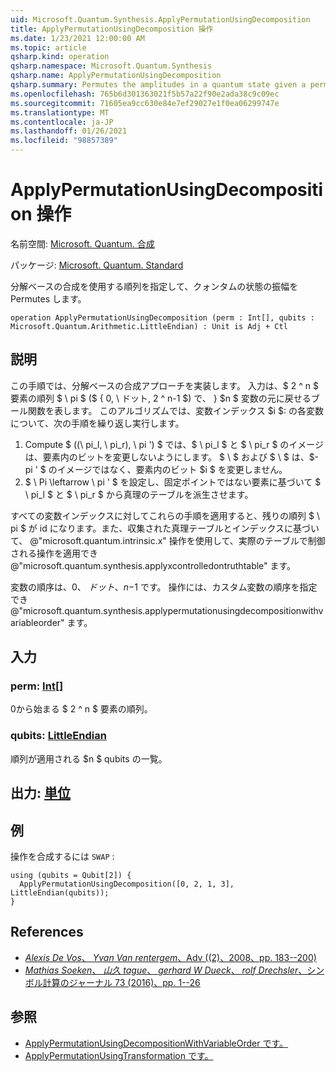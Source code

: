 ```yaml
---
uid: Microsoft.Quantum.Synthesis.ApplyPermutationUsingDecomposition
title: ApplyPermutationUsingDecomposition 操作
ms.date: 1/23/2021 12:00:00 AM
ms.topic: article
qsharp.kind: operation
qsharp.namespace: Microsoft.Quantum.Synthesis
qsharp.name: ApplyPermutationUsingDecomposition
qsharp.summary: Permutes the amplitudes in a quantum state given a permutation using decomposition-based synthesis.
ms.openlocfilehash: 765b6d301363021f5b57a22f90e2ada38c9c09ec
ms.sourcegitcommit: 71605ea9cc630e84e7ef29027e1f0ea06299747e
ms.translationtype: MT
ms.contentlocale: ja-JP
ms.lasthandoff: 01/26/2021
ms.locfileid: "98857389"
---
```

# <a name="applypermutationusingdecomposition-operation"></a>ApplyPermutationUsingDecomposition 操作

名前空間: [Microsoft. Quantum. 合成](xref:Microsoft.Quantum.Synthesis)

パッケージ: [Microsoft. Quantum. Standard](https://nuget.org/packages/Microsoft.Quantum.Standard)


分解ベースの合成を使用する順列を指定して、クォンタムの状態の振幅を Permutes します。

```qsharp
operation ApplyPermutationUsingDecomposition (perm : Int[], qubits : Microsoft.Quantum.Arithmetic.LittleEndian) : Unit is Adj + Ctl
```


## <a name="description"></a>説明

この手順では、分解ベースの合成アプローチを実装します。  入力は、$ 2 ^ n $ 要素の順列 $ \ pi $ ($ \{ 0, \ ドット, 2 ^ n-1 $) で、 \} $n $ 変数の元に戻せるブール関数を表します。
このアルゴリズムでは、変数インデックス $i $: の各変数について、次の手順を繰り返し実行します。

1. Compute $ ((\ pi_l, \ pi_r), \ pi ') $ では、$ \ pi_l $ と $ \ pi_r $ のイメージは、要素内のビットを変更しないようにします。 $ \ $ および $ \ $ は、$-pi ' $ のイメージではなく、要素内のビット $i $ を変更しません。
2. $ \ Pi \leftarrow \ pi ' $ を設定し、固定ポイントではない要素に基づいて $ \ pi_l $ と $ \ pi_r $ から真理のテーブルを派生させます。

すべての変数インデックスに対してこれらの手順を適用すると、残りの順列 $ \ pi $ が id になります。また、収集された真理テーブルとインデックスに基づいて、 @"microsoft.quantum.intrinsic.x" 操作を使用して、実際のテーブルで制御される操作を適用でき @"microsoft.quantum.synthesis.applyxcontrolledontruthtable" ます。

変数の順序は、$0、\ ドット、n-$1 です。  操作には、カスタム変数の順序を指定でき @"microsoft.quantum.synthesis.applypermutationusingdecompositionwithvariableorder" ます。

## <a name="input"></a>入力

### <a name="perm--int"></a>perm: [Int](xref:microsoft.quantum.lang-ref.int)[]

0から始まる $ 2 ^ n $ 要素の順列。


### <a name="qubits--littleendian"></a>qubits: [LittleEndian](xref:Microsoft.Quantum.Arithmetic.LittleEndian)

順列が適用される $n $ qubits の一覧。



## <a name="output--unit"></a>出力: [単位](xref:microsoft.quantum.lang-ref.unit)



## <a name="example"></a>例

操作を合成するには `SWAP` :

```qsharp
using (qubits = Qubit[2]) {
  ApplyPermutationUsingDecomposition([0, 2, 1, 3], LittleEndian(qubits));
}
```

## <a name="references"></a>References

- [*Alexis De Vos*、 *Yvan Van rentergem*、Adv ((2)、2008、pp. 183--200)](http://www.aimsciences.org/article/doi/10.3934/amc.2008.2.183)
- [*Mathias Soeken*、 *山久 tague*、 *gerhard W Dueck*、 *rolf Drechsler*、シンボル計算のジャーナル 73 (2016)、pp. 1--26](https://www.sciencedirect.com/science/article/pii/S0747717115000188?via%3Dihub)

## <a name="see-also"></a>参照

- [ApplyPermutationUsingDecompositionWithVariableOrder です。](xref:Microsoft.Quantum.Synthesis.ApplyPermutationUsingDecompositionWithVariableOrder)
- [ApplyPermutationUsingTransformation です。](xref:Microsoft.Quantum.Synthesis.ApplyPermutationUsingTransformation)